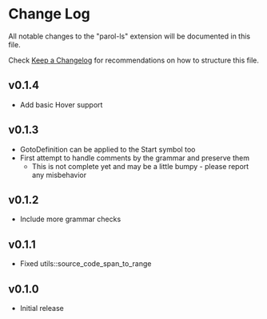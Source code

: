 # Change Log

All notable changes to the "parol-ls" extension will be documented in this file.

Check [Keep a Changelog](http://keepachangelog.com/) for recommendations on how to structure this file.

## v0.1.4

* Add basic Hover support

## v0.1.3

* GotoDefinition can be applied to the Start symbol too
* First attempt to handle comments by the grammar and preserve them
  * This is not complete yet and may be a little bumpy - please report any misbehavior

## v0.1.2

* Include more grammar checks

## v0.1.1

* Fixed utils::source_code_span_to_range

## v0.1.0

* Initial release
